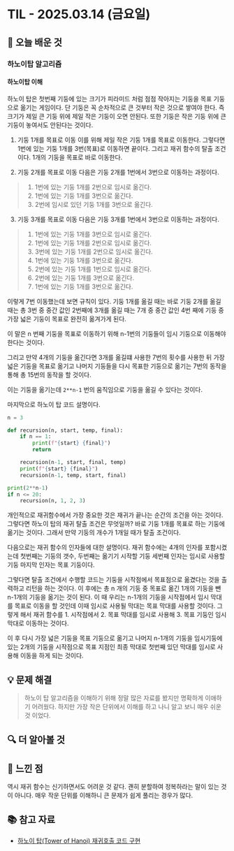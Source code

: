 # TIL - 2025.03.14 (금요일)

## 📝 오늘 배운 것

### 하노이탑 알고리즘

#### 하노이탑 이해
하노이 탑은 첫번째 기둥에 있는 크기가 피라미드 처럼 점점 작아지는 기둥을 목표 기둥으로 옮기는 게임이다. 단 기둥은 꼭 순차적으로 큰 것부터 작은 것으로 쌓여야 한다. 즉 크기가 제일 큰 기둥 위에 제일 작은 기둥이 오면 안된다. 또한 기둥은 작은 기둥 위에 큰 기둥이 놓여서도 안된다는 것이다.

1. 기둥 1개를 목표로 이동
이를 위해 제일 작은 기둥 1개를 목표로 이동한다. 그렇다면 1번에 있는 기둥 1개를 3번(목표)로 이동하면 끝이다. 그리고 재귀 함수의 탈출 조건이다. 1개의 기둥을 목표로 바로 이동한다.

2. 기둥 2개를 목표로 이동
다음은 기둥 2개를 1번에서 3번으로 이동하는 과정이다.
> 1. 1번에 있는 기둥 1개를 2번으로 임시로 옮긴다.
> 2. 1번에 있는 기둥 1개를 3번으로 옮긴다.
> 3. 2번에 임시로 있던 기둥 1개를 3번으로 옮긴다.

3. 기둥 3개를 목표로 이동
다음은 기둥 3개를 1번에서 3번으로 이동하는 과정이다.
> 1. 1번에 있는 기둥 1개를 3번으로 임시로 옮긴다.
> 2. 1번에 있는 기둥 1개를 2번으로 임시로 옮긴다.
> 3. 3번에 있는 기둥 1개를 2번으로 임시로 옮긴다.
> 4. 1번에 있는 기둥 1개를 3번으로 옮긴다.
> 5. 2번에 있는 기둥 1개를 1번으로 임시로 옮긴다.
> 6. 2번에 있는 기둥 1개를 3번으로 옮긴다.
> 7. 1번에 있는 기둥 1개를 3번으로 옮긴다.

이렇게 7번 이동했는데 보면 규칙이 있다. 기둥 1개를 옮길 때는 바로 기둥 2개를 옮길 때는 총 3번 중 중간 값인 2번째에 3개를 옮길 때는 7개 중 중간 값인 4번 째에 기둥 중 가장 넓은 기둥이 목표로 완전히 옮겨가게 된다. 

이 말은 n 번째 기둥을 목표로 이동하기 위해 n-1번의 기둥들이 임시 기둥으로 이동해야 한다는 것이다. 

그리고 만약 4개의 기둥을 옮긴다면 3개를 옮길떄 사용한 7번의 횟수를 사용한 뒤 가장 넓은 기둥을 목표로 옮기고 나머지 기둥들을 다시 목표한 기둥으로 옮기는 7번의 동작을 통해 총 15번의 동작을 할 것이다.

이는 기둥을 옮기는데 `2**n-1` 번의 움직임으로 기둥을 옮길 수 있다는 것이다.

마지막으로 하노이 탑 코드 설명이다.
```python
n = 3

def recursion(n, start, temp, final):
    if n == 1:
        print(f"{start} {final}")
        return

    recursion(n-1, start, final, temp)
    print(f"{start} {final}")
    recursion(n-1, temp, start, final)

print(2**n-1)
if n <= 20:
    recursion(n, 1, 2, 3)
```

개인적으로 재귀함수에서 가장 중요한 것은 재귀가 끝나는 순간의 조건을 아는 것이다. 그렇다면 하노이 탑의 재귀 탈출 조건은 무엇일까? 바로 기둥 1개를 목표로 하는 기둥에 옮기는 것이다. 그래서 만약 기둥의 개수가 1개일 때가 탈출 조건이다.

다음으로는 재귀 함수의 인자들에 대한 설명이다. 재귀 함수에는 4개의 인자를 포함시켰는데 첫번째는 기둥의 갯수, 두번째는 옮기기 시작할 기둥 세번째 인자는 임시로 사용할 기둥 마지막 인자는 목표 기둥이다.

그렇다면 탈출 조건에서 수행할 코드는 기둥을 시작점에서 목표점으로 옮겼다는 것을 출력하고 리턴을 하는 것이다. 이 후에는 총 n 개의 기둥 중 목표로 옮긴 1개의 기둥을 뺀 n-1개의 기둥을 옮기는 것이 된다. 이 때 우리는 n-1개의 기둥을 시작점에서 임시 막대를 목표로 이동을 할 것인데 이때 임시로 사용될 막대는 목표 막대를 사용할 것이다. 그렇게 해서 재귀 함수를 1. 시작점에서 2. 목표 막대를 임시로 사용해 3. 목표 기둥인 임시 막대로 이동하는 것이다.

이 후 다시 가장 넓은 기둥을 목표 기둥으로 옮기고 나머지 n-1개의 기둥을 임시기둥에 있는 2개의 기둥을 시작점으로 목표 지점인 최종 막대로 첫번째 있던 막대를 임시로 사용해 이동을 하게 되는 것이다.


## 💡 문제 해결

> 하노이 탑 알고리즘을 이해하기 위해 정말 많은 자료를 봤지만 명확하게 이애하기 어려웠다. 하지만 가장 작은 단위에서 이해를 하고 나니 알고 보니 매우 쉬운 것 이었다.

## 🔍 더 알아볼 것



## 🧐 느낀 점

역시 재귀 함수는 신기하면서도 어려운 것 같다. 괜히 분할하여 정복하라는 말이 있는 것이 아니다. 매우 작운 단위를 이해하니 큰 문제가 쉽게 풀리는 경우가 많다.

## 📚 참고 자료

- [하노이 탑(Tower of Hanoi) 재귀호출 코드 구현](https://youtu.be/vq7dpFWpwAE?si=_BamVzBOm5tIbzlN)